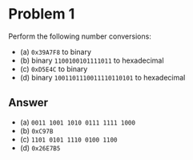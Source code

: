 # Problem 1

Perform the following number conversions:

- (a) `0x39A7F8` to binary
- (b) binary `1100100101111011` to hexadecimal
- (c) `0xD5E4C` to binary
- (d) binary `1001101110011110110101` to hexadecimal

## Answer

- (a) `0011 1001 1010 0111 1111 1000`
- (b) `0xC97B`
- (c) `1101 0101 1110 0100 1100`
- (d) `0x26E7B5`
